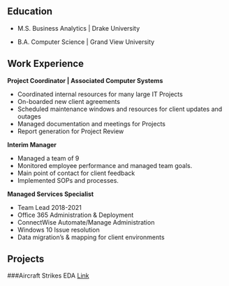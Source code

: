 ## Education
- M.S. Business Analytics | Drake University
  
- B.A. Computer Science | Grand View University

## Work Experience
**Project Coordinator | Associated Computer Systems**
- Coordinated internal resources for many large IT Projects
- On-boarded new client agreements
- Scheduled maintenance windows and resources for client updates and outages
- Managed documentation and meetings for Projects
- Report generation for Project Review

**Interim Manager**
- Managed a team of 9
- Monitored employee performance and managed team goals.
- Main point of contact for client feedback
- Implemented SOPs and processes.
  
**Managed Services Specialist**
- Team Lead 2018-2021
- Office 365 Administration & Deployment
- ConnectWise Automate/Manage Administration
- Windows 10 Issue resolution
- Data migration’s & mapping for client environments

## Projects
###Aircraft Strikes EDA
  [Link](https://github.com/KPMallaney/KPMallaney.github.io/blob/main/AircraftStrikes.ipynb)
